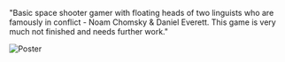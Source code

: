 "Basic space shooter gamer with floating heads of two linguists who are famously in conflict - Noam Chomsky & Daniel Everett. 
This game is very much not finished and needs further work."

![Poster](https://github.com/yourusername/chomsky_game/raw/thumbnail_hra_plagat.png.png)

